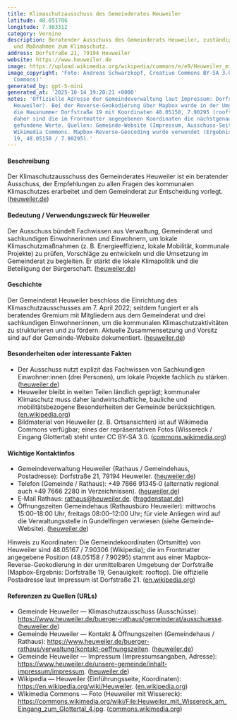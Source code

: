 ```yaml
---
title: Klimaschutzausschuss des Gemeinderates Heuweiler
latitude: 48.051706
longitude: 7.903312
category: Vereine
description: Beratender Ausschuss des Gemeinderats Heuweiler, zuständig für Empfehlungen
  und Maßnahmen zum Klimaschutz.
address: Dorfstraße 21, 79194 Heuweiler
website: https://www.heuweiler.de
image: https://upload.wikimedia.org/wikipedia/commons/e/e9/Heuweiler_mit_Wissereck_am_Eingang_zum_Glottertal_4.jpg
image_copyright: 'Foto: Andreas Schwarzkopf, Creative Commons BY‑SA 3.0 (Wikimedia
  Commons)'
generated_by: gpt-5-mini
generated_at: '2025-10-14 19:20:21 +0000'
notes: 'Offizielle Adresse der Gemeindeverwaltung laut Impressum: Dorfstraße 21 (79194
  Heuweiler). Bei der Reverse-Geokodierung über Mapbox wurde in der Umgebung der Adresse
  die Hausnummer Dorfstraße 19 mit Koordinaten 48.05158, 7.90295 (rooftop) zurückgegeben;
  daher sind die im Frontmatter angegebenen Koordinaten die nächstgenauen, vom Mapbox-Tool
  gefundene Werte. Quellen: Gemeinde-Website (Impressum, Ausschuss-Seite), Wikipedia,
  Wikimedia Commons. Mapbox-Reverse-Geocoding wurde verwendet (Ergebnis: Dorfstraße
  19, 48.05158 / 7.90295).'
---
```

#### Beschreibung
Der Klimaschutzausschuss des Gemeinderates Heuweiler ist ein beratender Ausschuss, der Empfehlungen zu allen Fragen des kommunalen Klimaschutzes erarbeitet und dem Gemeinderat zur Entscheidung vorlegt. ([heuweiler.de](https://www.heuweiler.de/buerger-rathaus/gemeinderat/ausschuesse?utm_source=openai))

#### Bedeutung / Verwendungszweck für Heuweiler
Der Ausschuss bündelt Fachwissen aus Verwaltung, Gemeinderat und sachkundigen Einwohnerinnen und Einwohnern, um lokale Klimaschutzmaßnahmen (z. B. Energieeffizienz, lokale Mobilität, kommunale Projekte) zu prüfen, Vorschläge zu entwickeln und die Umsetzung im Gemeinderat zu begleiten. Er stärkt die lokale Klimapolitik und die Beteiligung der Bürgerschaft. ([heuweiler.de](https://www.heuweiler.de/buerger-rathaus/gemeinderat/ausschuesse?utm_source=openai))

#### Geschichte
Der Gemeinderat Heuweiler beschloss die Einrichtung des Klimaschutzausschusses am 7. April 2022; seitdem fungiert er als beratendes Gremium mit Mitgliedern aus dem Gemeinderat und drei sachkundigen Einwohner:innen, um die kommunalen Klimaschutzaktivitäten zu strukturieren und zu fördern. Aktuelle Zusammensetzung und Vorsitz sind auf der Gemeinde-Website dokumentiert. ([heuweiler.de](https://www.heuweiler.de/buerger-rathaus/gemeinderat/ausschuesse?utm_source=openai))

#### Besonderheiten oder interessante Fakten
- Der Ausschuss nutzt explizit das Fachwissen von Sachkundigen Einwohner:innen (drei Personen), um lokale Projekte fachlich zu stärken. ([heuweiler.de](https://www.heuweiler.de/buerger-rathaus/gemeinderat/ausschuesse?utm_source=openai))  
- Heuweiler bleibt in weiten Teilen ländlich geprägt; kommunaler Klimaschutz muss daher landwirtschaftliche, bauliche und mobilitätsbezogene Besonderheiten der Gemeinde berücksichtigen. ([en.wikipedia.org](https://en.wikipedia.org/wiki/Heuweiler))  
- Bildmaterial von Heuweiler (z. B. Ortsansichten) ist auf Wikimedia Commons verfügbar; eines der repräsentativen Fotos (Wissereck / Eingang Glottertal) steht unter CC BY‑SA 3.0. ([commons.wikimedia.org](https://commons.wikimedia.org/wiki/File%3AHeuweiler_mit_Wissereck_am_Eingang_zum_Glottertal_4.jpg))

#### Wichtige Kontaktinfos
- Gemeindeverwaltung Heuweiler (Rathaus / Gemeindehaus, Postadresse): Dorfstraße 21, 79194 Heuweiler. ([heuweiler.de](https://www.heuweiler.de/unsere-gemeinde/inhalt-impressum/impressum?utm_source=openai))  
- Telefon (Gemeinde / Rathaus): +49 7666 91345‑0 (alternativ regional auch +49 7666 2280 in Verzeichnissen). ([heuweiler.de](https://www.heuweiler.de/buerger-rathaus/verwaltung/kontakt-oeffnungszeiten?utm_source=openai))  
- E‑Mail Rathaus: rathaus@heuweiler.de. ([fragdenstaat.de](https://fragdenstaat.de/behoerde/8310/gemeinde-heuweiler/?utm_source=openai))  
- Öffnungszeiten Gemeindehaus (Rathausbüro Heuweiler): mittwochs 15:00–18:00 Uhr, freitags 08:00–12:00 Uhr; für viele Anliegen wird auf die Verwaltungsstelle in Gundelfingen verwiesen (siehe Gemeinde-Website). ([heuweiler.de](https://www.heuweiler.de/buerger-rathaus/verwaltung/kontakt-oeffnungszeiten?utm_source=openai))

Hinweis zu Koordinaten: Die Gemeindekoordinaten (Ortsmitte) von Heuweiler sind 48.05167 / 7.90306 (Wikipedia); die im Frontmatter angegebene Position (48.05158 / 7.90295) stammt aus einer Mapbox-Reverse-Geokodierung in der unmittelbaren Umgebung der Dorfstraße (Mapbox-Ergebnis: Dorfstraße 19, Genauigkeit: rooftop). Die offizielle Postadresse laut Impressum ist Dorfstraße 21. ([en.wikipedia.org](https://en.wikipedia.org/wiki/Heuweiler))

#### Referenzen zu Quellen (URLs)
- Gemeinde Heuweiler — Klimaschutzausschuss (Ausschüsse): https://www.heuweiler.de/buerger-rathaus/gemeinderat/ausschuesse. ([heuweiler.de](https://www.heuweiler.de/buerger-rathaus/gemeinderat/ausschuesse?utm_source=openai))  
- Gemeinde Heuweiler — Kontakt & Öffnungszeiten (Gemeindehaus / Rathaus): https://www.heuweiler.de/buerger-rathaus/verwaltung/kontakt-oeffnungszeiten. ([heuweiler.de](https://www.heuweiler.de/buerger-rathaus/verwaltung/kontakt-oeffnungszeiten?utm_source=openai))  
- Gemeinde Heuweiler — Impressum (Impressumsangaben, Adresse): https://www.heuweiler.de/unsere-gemeinde/inhalt-impressum/impressum. ([heuweiler.de](https://www.heuweiler.de/unsere-gemeinde/inhalt-impressum/impressum?utm_source=openai))  
- Wikipedia — Heuweiler (Einführungsseite, Koordinaten): https://en.wikipedia.org/wiki/Heuweiler. ([en.wikipedia.org](https://en.wikipedia.org/wiki/Heuweiler))  
- Wikimedia Commons — Foto (Heuweiler mit Wissereck): https://commons.wikimedia.org/wiki/File:Heuweiler_mit_Wissereck_am_Eingang_zum_Glottertal_4.jpg. ([commons.wikimedia.org](https://commons.wikimedia.org/wiki/File%3AHeuweiler_mit_Wissereck_am_Eingang_zum_Glottertal_4.jpg))